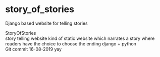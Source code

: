 # story_of_stories
Django based website for telling stories  

StoryOfStories  
story telling website 
kind of static website which narrates a story where readers have the choice to choose the ending
django + python  
Git commit 16-08-2019 yay
